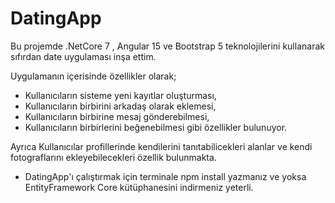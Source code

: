 # DatingApp

Bu projemde .NetCore 7 , Angular 15 ve Bootstrap 5 teknolojilerini kullanarak sıfırdan date uygulaması inşa ettim.


Uygulamanın içerisinde özellikler olarak;

- Kullanıcıların sisteme yeni kayıtlar oluşturması,
- Kullanıcıların birbirini arkadaş olarak eklemesi,
- Kullanıcıların birbirine mesaj gönderebilmesi,
- Kullanıcıların birbirlerini beğenebilmesi gibi özellikler bulunuyor.


Ayrıca Kullanıcılar profillerinde kendilerini tanıtabilicekleri alanlar ve kendi fotograflarını ekleyebilecekleri özellik bulunmakta.




- DatingApp'ı çalıştırmak için terminale npm install yazmanız ve yoksa EntityFramework Core kütüphanesini indirmeniz yeterli.


